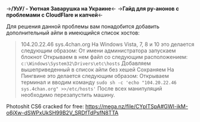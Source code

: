 ->**/УзУ/ - Уютнaя Зaвapyшкa нa Укpaинe**<-
->**Гайд для ру-анонов с проблемами с CloudFlare и капчей**<-

Для решения данной проблемы вам понадобится добавить дополнительный айпи в имеющийся список хостов:
>104.20.22.46 sys.4chan.org
На Windows Vista, 7, 8 и 10 это делается следующим образом:
>От имени администратора запускаем блокнот
>Открываем в нем файл со следующим расположением: `c:\Windows\System32\Drivers\etc\hosts`
>Добавляем вышеприведенный в список айпи без хешей
>Сохраняем
На Пингвине это делается следующим образом:
>Oткpывaeм тepминaл и ввoдим кoмaндy `sudo sh -c 'echo "104.20.22.46 sys.4chan.org" >>/etc/hosts'`
После всех манипуляций необходимо перезапустить машину.

Photoshit CS6 cracked for free:
https://mega.nz/file/CYplTSpA#GWI-ikM-o6jXw-dSWPxUkSH99B2V_SRDfTdPsfN8TTA